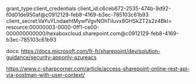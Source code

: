 grant_type:client_credentials
client_id:c6ceb672-2535-474b-9d92-f0d01de950af@c0912129-feb8-4169-b3ec-785103c61b93
client_secret:VaYuYLndaehtMywfVgvNOhTiIuvx8GHSkZT2s2z4BkI=
resource:00000003-0000-0ff1-ce00-000000000000/hexaboxcloud.sharepoint.com@c0912129-feb8-4169-b3ec-785103c61b93


docs: https://docs.microsoft.com/fr-fr/sharepoint/dev/solution-guidance/security-apponly-azureacs 

https://www.c-sharpcorner.com/article/access-sharepoint-online-rest-api-via-postman-with-user-context/
